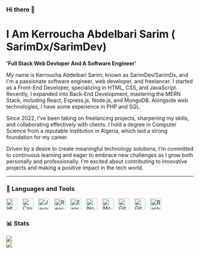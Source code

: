 ### Hi there 👋
# I Am Kerroucha Abdelbari Sarim ( SarimDx/SarimDev)

**'Full Stack Web Devloper And A Software Engineer'**

My name is Kerroucha Abdelbari Sarim, known as SarimDev/SarimDx, and I'm a passionate software engineer, web developer, and freelancer. I started as a Front-End Developer, specializing in HTML, CSS, and JavaScript. Recently, I expanded into Back-End Development, mastering the MERN Stack, including React, Express.js, Node.js, and MongoDB. Alongside web technologies, I have some experience in PHP and SQL.

Since 2022, I've been taking on freelancing projects, sharpening my skills, and collaborating effectively with clients. I hold a degree in Computer Science from a reputable institution in Algeria, which laid a strong foundation for my career.

Driven by a desire to create meaningful technology solutions, I'm committed to continuous learning and eager to embrace new challenges as I grow both personally and professionally. I'm excited about contributing to innovative projects and making a positive impact in the tech world.

---

### 🧰 Languages and Tools

<img align="left" alt="Html" width="30px" style="padding-right:10px;" src="https://cdn.jsdelivr.net/gh/devicons/devicon/icons/html5/html5-original-wordmark.svg" />

<img align="left" alt="Css" width="30px" style="padding-right:10px;"  
  src="https://cdn.jsdelivr.net/gh/devicons/devicon/icons/css3/css3-original-wordmark.svg" />

<img  align="left" alt="Javascript" width="30px" style="padding-right:10px;"
  src="https://cdn.jsdelivr.net/gh/devicons/devicon/icons/javascript/javascript-original.svg" />
          
<img align="left" alt="React" width="30px" style="padding-right:10px;"
  src="https://cdn.jsdelivr.net/gh/devicons/devicon/icons/react/react-original-wordmark.svg" />
                             
<img align="left" alt="Express.js" width="30px" style="padding-right:10px; background-color:white;"
  src="https://cdn.jsdelivr.net/gh/devicons/devicon/icons/express/express-original-wordmark.svg" />
         
           
          
<img align="left" alt="Node.js" width="30px" style="padding-right:10px;"
  src="https://cdn.jsdelivr.net/gh/devicons/devicon/icons/nodejs/nodejs-original-wordmark.svg" />
          
<img align="left" alt="MongoDb.js" width="30px" style="padding-right:10px;"
  src="https://cdn.jsdelivr.net/gh/devicons/devicon/icons/mongodb/mongodb-original-wordmark.svg" />
          
<img align="left" alt="Git" width="30px" style="padding-right:10px;" src="https://cdn.jsdelivr.net/gh/devicons/devicon/icons/git/git-original.svg" />

<img align="left" alt="GitHub" width="30px" style="padding-right:10px;" src="https://cdn.jsdelivr.net/gh/devicons/devicon/icons/github/github-original.svg" />

<img align="left" alt="Bash" width="30px" style="padding-right:10px;" src="https://cdn.jsdelivr.net/gh/devicons/devicon/icons/bash/bash-original.svg" />
<br />

#



### 📊 Stats

![](https://github-readme-stats.vercel.app/api?username=SarimDx&theme=github_dark&hide_border=false&include_all_commits=false&count_private=false)<br/>
![](https://github-readme-streak-stats.herokuapp.com/?user=SarimDx&theme=github_dark&hide_border=false)<br/>



#
<!--

**SarimDx/SarimDx** is a ✨ _special_ ✨ repository because its `README.md` (this file) appears on your GitHub profile.

Here are some ideas to get you started:

- 🔭 I’m currently working on ...
- 🌱 I’m currently learning ...
- 👯 I’m looking to collaborate on ...
- 🤔 I’m looking for help with ...
- 💬 Ask me about ...
- 📫 How to reach me: ...
- 😄 Pronouns: ...
- ⚡ Fun fact: ...
-->
